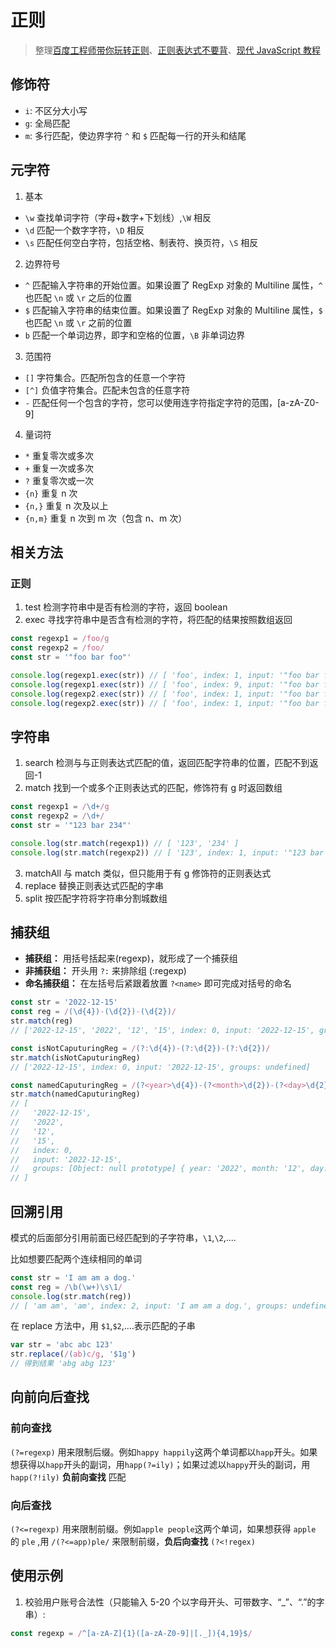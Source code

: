 # 正则

> 整理[百度工程师带你玩转正则](https://juejin.cn/post/7187580193337245756)、[正则表达式不要背](https://juejin.cn/post/6844903845227659271)、[现代 JavaScript 教程](https://zh.javascript.info/regexp-groups)

## 修饰符

- `i`: 不区分大小写
- `g`: 全局匹配
- `m`: 多行匹配，使边界字符 `^` 和 `$` 匹配每一行的开头和结尾

## 元字符

1. 基本

- `\w` 查找单词字符（字母+数字+下划线）,`\W` 相反
- `\d` 匹配一个数字字符，`\D` 相反
- `\s` 匹配任何空白字符，包括空格、制表符、换页符，`\S` 相反

2. 边界符号

- `^` 匹配输入字符串的开始位置。如果设置了 RegExp 对象的 Multiline 属性，`^` 也匹配 `\n` 或 `\r` 之后的位置
- `$` 匹配输入字符串的结束位置。如果设置了 RegExp 对象的 Multiline 属性，`$` 也匹配 `\n` 或 `\r` 之前的位置
- `b` 匹配一个单词边界，即字和空格的位置，`\B` 非单词边界

3. 范围符

- `[]` 字符集合。匹配所包含的任意一个字符
- `[^]` 负值字符集合。匹配未包含的任意字符
- `-` 匹配任何一个包含的字符，您可以使用连字符指定字符的范围，[a-zA-Z0-9]

4. 量词符

- `*` 重复零次或多次
- `+` 重复一次或多次
- `?` 重复零次或一次
- `{n}` 重复 n 次
- `{n,}` 重复 n 次及以上
- `{n,m}` 重复 n 次到 m 次（包含 n、m 次）

## 相关方法

### 正则

1. test 检测字符串中是否有检测的字符，返回 boolean
2. exec 寻找字符串中是否含有检测的字符，将匹配的结果按照数组返回

```js
const regexp1 = /foo/g
const regexp2 = /foo/
const str = '"foo bar foo"'

console.log(regexp1.exec(str)) // [ 'foo', index: 1, input: '"foo bar foo"', groups: undefined ]
console.log(regexp1.exec(str)) // [ 'foo', index: 9, input: '"foo bar foo"', groups: undefined ]
console.log(regexp2.exec(str)) // [ 'foo', index: 1, input: '"foo bar foo"', groups: undefined ]
console.log(regexp2.exec(str)) // [ 'foo', index: 1, input: '"foo bar foo"', groups: undefined ]
```

## 字符串

1. search 检测与与正则表达式匹配的值，返回匹配字符串的位置，匹配不到返回-1
2. match 找到一个或多个正则表达式的匹配，修饰符有 g 时返回数组

```js
const regexp1 = /\d+/g
const regexp2 = /\d+/
const str = '"123 bar 234"'

console.log(str.match(regexp1)) // [ '123', '234' ]
console.log(str.match(regexp2)) // [ '123', index: 1, input: '"123 bar 234"', groups: undefined ]
```

3. matchAll 与 match 类似，但只能用于有 g 修饰符的正则表达式
4. replace 替换正则表达式匹配的字串
5. split 按匹配字符将字符串分割城数组

## 捕获组

- **捕获组：** 用括号括起来(regexp)，就形成了一个捕获组
- **非捕获组：** 开头用 `?:` 来排除组 (:regexp)
- **命名捕获组：** 在左括号后紧跟着放置 `?<name>` 即可完成对括号的命名

```js
const str = '2022-12-15'
const reg = /(\d{4})-(\d{2})-(\d{2})/
str.match(reg)
// ['2022-12-15', '2022', '12', '15', index: 0, input: '2022-12-15', groups: undefined]

const isNotCaputuringReg = /(?:\d{4})-(?:\d{2})-(?:\d{2})/
str.match(isNotCaputuringReg)
// ['2022-12-15', index: 0, input: '2022-12-15', groups: undefined]

const namedCaputuringReg = /(?<year>\d{4})-(?<month>\d{2})-(?<day>\d{2})/
str.match(namedCaputuringReg)
// [
//   '2022-12-15',
//   '2022',
//   '12',
//   '15',
//   index: 0,
//   input: '2022-12-15',
//   groups: [Object: null prototype] { year: '2022', month: '12', day: '15' }
// ]
```

## 回溯引用

模式的后面部分引用前面已经匹配到的子字符串，`\1`,`\2`,....

比如想要匹配两个连续相同的单词

```js
const str = 'I am am a dog.'
const reg = /\b(\w+)\s\1/
console.log(str.match(reg))
// [ 'am am', 'am', index: 2, input: 'I am am a dog.', groups: undefined ]
```

在 replace 方法中，用 `$1`,`$2`,....表示匹配的子串

```js
var str = 'abc abc 123'
str.replace(/(ab)c/g, '$1g')
// 得到结果 'abg abg 123'
```

## 向前向后查找

### 前向查找

`(?=regexp)` 用来限制后缀。例如`happy happily`这两个单词都以`happ`开头。如果想获得以`happ`开头的副词，用`happ(?=ily)`；如果过滤以`happy`开头的副词，用`happ(?!ily)` **负前向查找** 匹配

### 向后查找

`(?<=regexp)` 用来限制前缀。例如`apple people`这两个单词，如果想获得 `apple` 的 `ple` ,用 `/(?<=app)ple/` 来限制前缀，**负后向查找** `(?<!regex)`

## 使用示例

1. 校验用户账号合法性（只能输入 5-20 个以字母开头、可带数字、“\_”、“.”的字串）:

```js
const regexp = /^[a-zA-Z]{1}([a-zA-Z0-9]|[._]){4,19}$/
```
